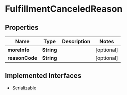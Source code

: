 

# FulfillmentCanceledReason


## Properties

| Name | Type | Description | Notes |
|------------ | ------------- | ------------- | -------------|
|**moreInfo** | **String** |  |  [optional] |
|**reasonCode** | **String** |  |  [optional] |


## Implemented Interfaces

* Serializable


